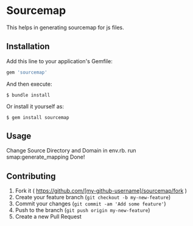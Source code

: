 # Sourcemap

This helps in generating sourcemap for js files.

## Installation

Add this line to your application's Gemfile:

```ruby
gem 'sourcemap'
```

And then execute:

    $ bundle install

Or install it yourself as:

    $ gem install sourcemap

## Usage

Change Source Directory and Domain in env.rb.
run smap:generate_mapping
Done!

## Contributing

1. Fork it ( https://github.com/[my-github-username]/sourcemap/fork )
2. Create your feature branch (`git checkout -b my-new-feature`)
3. Commit your changes (`git commit -am 'Add some feature'`)
4. Push to the branch (`git push origin my-new-feature`)
5. Create a new Pull Request
